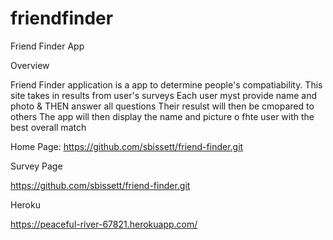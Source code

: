 # friendfinder
Friend Finder App 

Overview

Friend Finder application is a app to determine people's compatiability.  This site takes in results from user's surveys
Each user myst provide name and photo & THEN answer all questions
Their resulst will then be cmopared to others
The app will then display the name and picture o fhte user with the best overall match

Home Page: 
https://github.com/sbissett/friend-finder.git


Survey Page

https://github.com/sbissett/friend-finder.git


Heroku

https://peaceful-river-67821.herokuapp.com/







